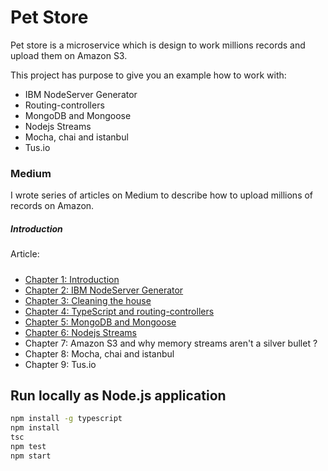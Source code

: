 # Pet Store 

Pet store is a microservice which is design to work millions records and upload them on Amazon S3. 

This project has purpose to give you an example how to work with: 

- IBM NodeServer Generator
- Routing-controllers
- MongoDB and Mongoose
- Nodejs Streams
- Mocha, chai and istanbul
- Tus.io

### Medium 

I wrote series of articles on Medium to describe how to upload millions of records on Amazon.

##### Introduction

Article: 

##### 

- [Chapter 1: Introduction](https://medium.com/p/fafc208e40ad)
- [Chapter 2: IBM NodeServer Generator](https://medium.com/p/87a6be6095ca)
- [Chapter 3: Cleaning the house](https://medium.com/@d_danailov/nodejs-microservice-importing-millions-records-on-amazon-s3-cleaning-the-house-chapter-3-eb7c5eb9c2d0)
- [Chapter 4: TypeScript and routing-controllers](https://medium.com/@d_danailov/nodejs-microservice-importing-millions-records-on-amazon-s3-typescript-and-routing-controllers-3a296c622a3f)
- [Chapter 5: MongoDB and Mongoose](https://medium.com/@d_danailov/nodejs-microservice-importing-millions-records-on-amazon-s3-mongodb-and-mongoose-chapter-5-916c0d1a0a68)
- [Chapter 6: Nodejs Streams](https://medium.com/@d_danailov/nodejs-microservice-importing-millions-records-on-amazon-s3-nodejs-streams-chapter-6-36776321441b)
- Chapter 7: Amazon S3 and why memory streams aren't a silver bullet ?
- Chapter 8: Mocha, chai and istanbul 
- Chapter 9: Tus.io

## Run locally as Node.js application

```bash
npm install -g typescript
npm install
tsc
npm test
npm start
```
